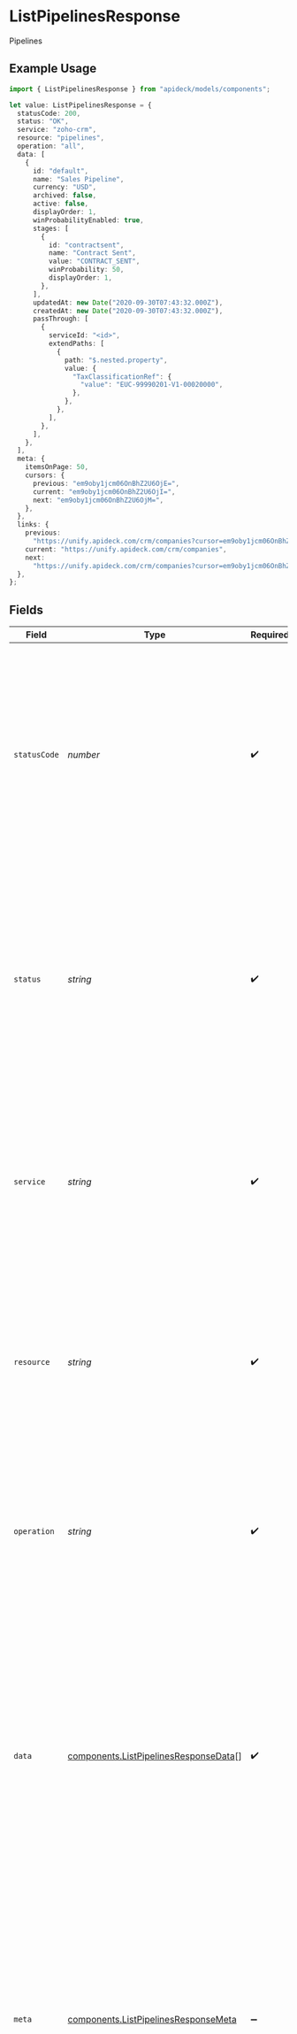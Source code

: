 # ListPipelinesResponse

Pipelines

## Example Usage

```typescript
import { ListPipelinesResponse } from "apideck/models/components";

let value: ListPipelinesResponse = {
  statusCode: 200,
  status: "OK",
  service: "zoho-crm",
  resource: "pipelines",
  operation: "all",
  data: [
    {
      id: "default",
      name: "Sales Pipeline",
      currency: "USD",
      archived: false,
      active: false,
      displayOrder: 1,
      winProbabilityEnabled: true,
      stages: [
        {
          id: "contractsent",
          name: "Contract Sent",
          value: "CONTRACT_SENT",
          winProbability: 50,
          displayOrder: 1,
        },
      ],
      updatedAt: new Date("2020-09-30T07:43:32.000Z"),
      createdAt: new Date("2020-09-30T07:43:32.000Z"),
      passThrough: [
        {
          serviceId: "<id>",
          extendPaths: [
            {
              path: "$.nested.property",
              value: {
                "TaxClassificationRef": {
                  "value": "EUC-99990201-V1-00020000",
                },
              },
            },
          ],
        },
      ],
    },
  ],
  meta: {
    itemsOnPage: 50,
    cursors: {
      previous: "em9oby1jcm06OnBhZ2U6OjE=",
      current: "em9oby1jcm06OnBhZ2U6OjI=",
      next: "em9oby1jcm06OnBhZ2U6OjM=",
    },
  },
  links: {
    previous:
      "https://unify.apideck.com/crm/companies?cursor=em9oby1jcm06OnBhZ2U6OjE%3D",
    current: "https://unify.apideck.com/crm/companies",
    next:
      "https://unify.apideck.com/crm/companies?cursor=em9oby1jcm06OnBhZ2U6OjM",
  },
};
```

## Fields

| Field                                                                                                                                                                                                                                                                                                                       | Type                                                                                                                                                                                                                                                                                                                        | Required                                                                                                                                                                                                                                                                                                                    | Description                                                                                                                                                                                                                                                                                                                 | Example                                                                                                                                                                                                                                                                                                                     |
| --------------------------------------------------------------------------------------------------------------------------------------------------------------------------------------------------------------------------------------------------------------------------------------------------------------------------- | --------------------------------------------------------------------------------------------------------------------------------------------------------------------------------------------------------------------------------------------------------------------------------------------------------------------------- | --------------------------------------------------------------------------------------------------------------------------------------------------------------------------------------------------------------------------------------------------------------------------------------------------------------------------- | --------------------------------------------------------------------------------------------------------------------------------------------------------------------------------------------------------------------------------------------------------------------------------------------------------------------------- | --------------------------------------------------------------------------------------------------------------------------------------------------------------------------------------------------------------------------------------------------------------------------------------------------------------------------- |
| `statusCode`                                                                                                                                                                                                                                                                                                                | *number*                                                                                                                                                                                                                                                                                                                    | :heavy_check_mark:                                                                                                                                                                                                                                                                                                          | The HTTP response status code returned by the server. This integer value indicates the result of the GET request to the '/crm/pipelines' endpoint, such as 200 for success or 404 for not found. It helps developers understand the outcome of their API call.                                                              | 200                                                                                                                                                                                                                                                                                                                         |
| `status`                                                                                                                                                                                                                                                                                                                    | *string*                                                                                                                                                                                                                                                                                                                    | :heavy_check_mark:                                                                                                                                                                                                                                                                                                          | A textual representation of the HTTP response status. This string provides a human-readable status message, such as 'OK' for a successful request, complementing the 'status_code' to give a clearer understanding of the response.                                                                                         | OK                                                                                                                                                                                                                                                                                                                          |
| `service`                                                                                                                                                                                                                                                                                                                   | *string*                                                                                                                                                                                                                                                                                                                    | :heavy_check_mark:                                                                                                                                                                                                                                                                                                          | The Apideck ID of the service provider from which the CRM pipeline data is fetched. This string uniquely identifies the service within the Apideck ecosystem, ensuring developers know the source of the data.                                                                                                              | zoho-crm                                                                                                                                                                                                                                                                                                                    |
| `resource`                                                                                                                                                                                                                                                                                                                  | *string*                                                                                                                                                                                                                                                                                                                    | :heavy_check_mark:                                                                                                                                                                                                                                                                                                          | The name of the Unified API resource that was accessed. This string indicates the specific resource within the CRM system, helping developers understand which part of the API was queried.                                                                                                                                 | pipelines                                                                                                                                                                                                                                                                                                                   |
| `operation`                                                                                                                                                                                                                                                                                                                 | *string*                                                                                                                                                                                                                                                                                                                    | :heavy_check_mark:                                                                                                                                                                                                                                                                                                          | The specific operation that was performed during the API call. This string describes the action taken, such as 'fetch' or 'retrieve', providing context about what the API request was intended to do.                                                                                                                      | all                                                                                                                                                                                                                                                                                                                         |
| `data`                                                                                                                                                                                                                                                                                                                      | [components.ListPipelinesResponseData](../../models/components/listpipelinesresponsedata.md)[]                                                                                                                                                                                                                              | :heavy_check_mark:                                                                                                                                                                                                                                                                                                          | An array containing the list of CRM pipelines associated with the specified consumer. Each element in the array represents a pipeline object with detailed information such as ID, name, currency, and archived status. This array is the primary container for the pipeline data returned by the 'pipelinesAll' operation. |                                                                                                                                                                                                                                                                                                                             |
| `meta`                                                                                                                                                                                                                                                                                                                      | [components.ListPipelinesResponseMeta](../../models/components/listpipelinesresponsemeta.md)                                                                                                                                                                                                                                | :heavy_minus_sign:                                                                                                                                                                                                                                                                                                          | An object containing metadata about the response, such as pagination details and other contextual information. This metadata helps developers understand the scope and limits of the data returned, facilitating efficient data handling and navigation.                                                                    |                                                                                                                                                                                                                                                                                                                             |
| `links`                                                                                                                                                                                                                                                                                                                     | [components.ListPipelinesResponseLinks](../../models/components/listpipelinesresponselinks.md)                                                                                                                                                                                                                              | :heavy_minus_sign:                                                                                                                                                                                                                                                                                                          | This object contains hyperlinks for navigating between pages in a paginated API response. It provides direct links to previous or next pages, enhancing user experience by simplifying navigation through large datasets.                                                                                                   |                                                                                                                                                                                                                                                                                                                             |